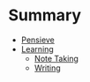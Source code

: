 # Summary

- [Pensieve](./pensieve.md)
- [Learning](./learning/index.md)
    - [Note Taking](./learning/note-taking.md)
    - [Writing](./learning/writing.md)